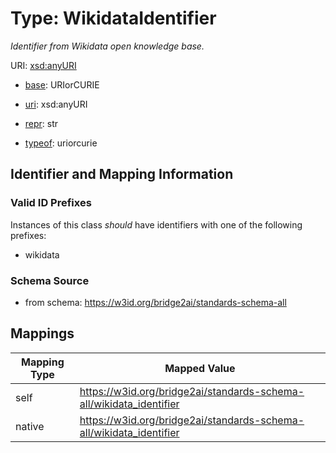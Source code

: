 # Type: WikidataIdentifier 




_Identifier from Wikidata open knowledge base._



URI: [xsd:anyURI](http://www.w3.org/2001/XMLSchema#anyURI)

* [base](https://w3id.org/linkml/base): URIorCURIE

* [uri](https://w3id.org/linkml/uri): xsd:anyURI

* [repr](https://w3id.org/linkml/repr): str

* [typeof](https://w3id.org/linkml/typeof): uriorcurie






## Identifier and Mapping Information


### Valid ID Prefixes

Instances of this class *should* have identifiers with one of the following prefixes:

* wikidata







### Schema Source


* from schema: https://w3id.org/bridge2ai/standards-schema-all




## Mappings

| Mapping Type | Mapped Value |
| ---  | ---  |
| self | https://w3id.org/bridge2ai/standards-schema-all/wikidata_identifier |
| native | https://w3id.org/bridge2ai/standards-schema-all/wikidata_identifier |


